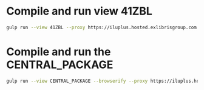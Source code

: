 # Compile and run view 41ZBL
```bash
gulp run --view 41ZBL --proxy https://iluplus.hosted.exlibrisgroup.com
```

# Compile and run the CENTRAL_PACKAGE
```bash
gulp run --view CENTRAL_PACKAGE --browserify --proxy https://iluplus.hosted.exlibrisgroup.com
```
